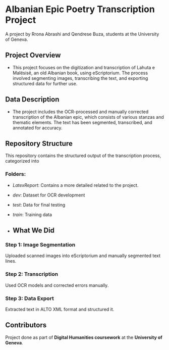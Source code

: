 # Albanian Epic Poetry Transcription Project
A project by Rrona Abrashi and Qendrese Buza, students at the University of Geneva.

## Project Overview
- This project focuses on the digitization and transcription of Lahuta e Malësisë, an old Albanian book, using eScriptorium. The process involved segmenting images, transcribing the text, and exporting structured data for further use.

## Data Description 
- The project includes the OCR-processed and manually corrected transcription of the Albanian epic, which consists of various stanzas and thematic elements. The text has been segmented, transcribed, and annotated for accuracy.
  
## Repository Structure
This repository contains the structured output of the transcription process, categorized into
### Folders:
- *LatexReport*: Contains a more detailed related to the project.
- *dev*: Dataset for OCR development 
- *test*: Data for final testing 
- *train*: Training data  

- ## What We Did
### Step 1: Image Segmentation
Uploaded scanned images into eScriptorium and manually segmented text lines.

### Step 2: Transcription
Used OCR models and corrected errors manually.

### Step 3: Data Export
Extracted text in ALTO XML format and structured it.

## Contributors
Project done as part of **Digital Humanities coursework** at the **University of Geneva**.
